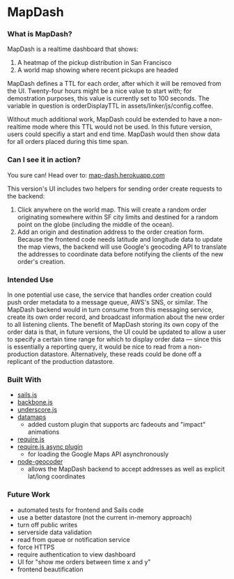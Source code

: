 # MapDash
### What is MapDash?

MapDash is a realtime dashboard that shows:

1. A heatmap of the pickup distribution in San Francisco
2. A world map showing where recent pickups are headed

MapDash defines a TTL for each order, after which it will be removed from the UI. Twenty-four hours might be a nice value to start with; for demostration purposes, this value is currently set to 100 seconds. The variable in question is orderDisplayTTL in assets/linker/js/config.coffee.

Without much additional work, MapDash could be extended to have a non-realtime mode where this TTL would not be used. In this future version, users could specifiy a start and end time. MapDash would then show data for all orders placed during this time span.

### Can I see it in action?

You sure can! Head over to: [map-dash.herokuapp.com](http://map-dash.herokuapp.com/)

This version's UI includes two helpers for sending order create requests to the backend: 

1. Click anywhere on the world map. This will create a random order originating somewhere within SF city limits and destined for a random point on the globe (including the middle of the ocean).
2. Add an origin and destination address to the order creation form. Because the frontend code needs latitude and longitude data to update the map views, the backend will use Google's geocoding API to translate the addresses to coordinate data before notifying the clients of the new order's creation.


### Intended Use

In one potential use case, the service that handles order creation could push order metadata to a message queue, AWS's SNS, or similar. The MapDash backend would in turn consume from this messaging service, create its own order record, and broadcast information about the new order to all listening clients. The benefit of MapDash storing its own copy of the order data is that, in future versions, the UI could be updated to allow a user to specify a certain time range for which to display order data — since this is essentially a reporting query, it would be nice to read from a non-production datastore. Alternatively, these reads could be done off a replicant of the production datastore. 

### Built With
-  [sails.js](http://sailsjs.org)
-  [backbone.js](backbonejs.org)
-  [underscore.js](underscorejs.org)
-  [datamaps](https://github.com/markmarkoh/datamaps)
	- added custom plugin that supports arc fadeouts and "impact" animations
-  [require.js](http://requirejs.org/)
-  [require.js async plugin](https://github.com/millermedeiros/requirejs-plugins)
	- for loading the Google Maps API asynchronously
- [node-geocoder](https://www.npmjs.org/package/node-geocoder)
	- allows the MapDash backend to accept addresses as well as explicit lat/long coordinates

### Future Work

- automated tests for frontend and Sails code
- use a better datastore (not the current in-memory approach)
- turn off public writes
- serverside data validation
- read from queue or notification service
- force HTTPS
- require authentication to view dashboard
- UI for "show me orders between time x and y"
- frontend beautification

